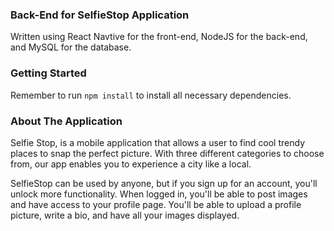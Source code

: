### Back-End for SelfieStop Application
Written using React Navtive for the front-end, NodeJS for the back-end, and MySQL for the database.

### Getting Started
Remember to run `npm install` to install all necessary dependencies.

### About The Application
Selfie Stop, is a mobile application that allows a user to find cool trendy places to snap the perfect picture. With three different categories to choose from, our app enables you to experience a city like a local.

SelfieStop can be used by anyone, but if you sign up for an account, you'll unlock more functionality. When logged in, you'll be able to post images and have access to your profile page. You'll be able to upload a profile picture, write a bio, and have all your images displayed.
